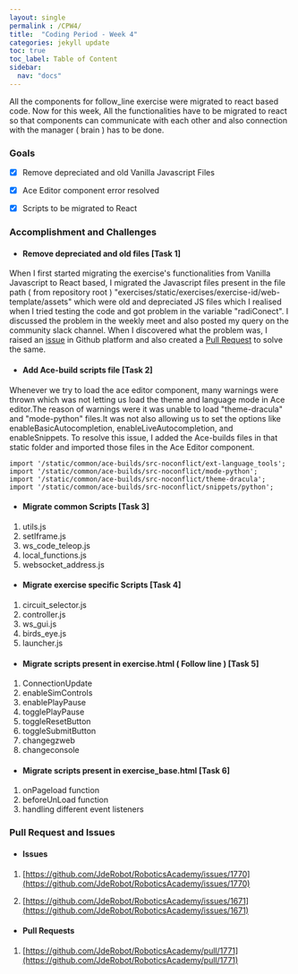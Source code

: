 ```yaml
---
layout: single
permalink : /CPW4/
title:  "Coding Period - Week 4"
categories: jekyll update
toc: true
toc_label: Table of Content
sidebar:
  nav: "docs"
---
```

All the components for follow_line exercise were migrated to react based code. Now for this week, All the functionalities have to be migrated to react so that components can communicate with each other and also connection with the manager \( brain \) has to be done.

### Goals

- [x] Remove depreciated and old Vanilla Javascript Files

- [x] Ace Editor component error resolved

- [x] Scripts to be migrated to React 

### Accomplishment and Challenges 

* #### Remove depreciated and old files \[Task 1\]

When I first started migrating the exercise's functionalities from Vanilla Javascript to React based, I migrated the Javascript files present in the file path \( from repository root \) "exercises/static/exercises/exercise-id/web-template/assets" which were old and depreciated JS files which I realised when I tried testing the code and got problem in the variable "radiConect". I discussed the problem in the weekly meet and also posted my query on the community slack channel. When I discovered what the problem was, I raised an [issue](https://github.com/JdeRobot/RoboticsAcademy/issues/1770) in Github platform and also created a [Pull Request](https://github.com/JdeRobot/RoboticsAcademy/pull/1771) to solve the same.

* #### Add Ace-build scripts file \[Task 2\]

Whenever we try to load the ace editor component, many warnings were thrown which was not letting us load the theme and language mode in Ace editor.The reason of warnings were it was unable to load "theme-dracula" and "mode-python" files.It was not also allowing us to set the options like enableBasicAutocompletion, enableLiveAutocompletion, and enableSnippets. To resolve this issue, I added the Ace-builds files in that static folder and imported those files in the Ace Editor component.

```
import '/static/common/ace-builds/src-noconflict/ext-language_tools';
import '/static/common/ace-builds/src-noconflict/mode-python';
import '/static/common/ace-builds/src-noconflict/theme-dracula';
import '/static/common/ace-builds/src-noconflict/snippets/python';
```

* #### Migrate common Scripts \[Task 3\]

1. utils.js
2. setIframe.js
3. ws_code_teleop.js
4. local_functions.js
5. websocket_address.js


* #### Migrate exercise specific Scripts \[Task 4\]

1. circuit_selector.js
2. controller.js
3. ws_gui.js
4. birds_eye.js
5. launcher.js

* #### Migrate scripts present in exercise.html \( Follow line \) \[Task 5\]

1. ConnectionUpdate
2. enableSimControls
3. enablePlayPause
4. togglePlayPause
5. toggleResetButton
6. toggleSubmitButton
7. changegzweb
8. changeconsole

* #### Migrate scripts present in exercise_base.html \[Task 6\]

1. onPageload function
2. beforeUnLoad function
3. handling different event listeners


### Pull Request and Issues

* #### Issues

1. [https://github.com/JdeRobot/RoboticsAcademy/issues/1770](https://github.com/JdeRobot/RoboticsAcademy/issues/1770)

2. [https://github.com/JdeRobot/RoboticsAcademy/issues/1671](https://github.com/JdeRobot/RoboticsAcademy/issues/1671)

* #### Pull Requests

1. [https://github.com/JdeRobot/RoboticsAcademy/pull/1771](https://github.com/JdeRobot/RoboticsAcademy/pull/1771)

